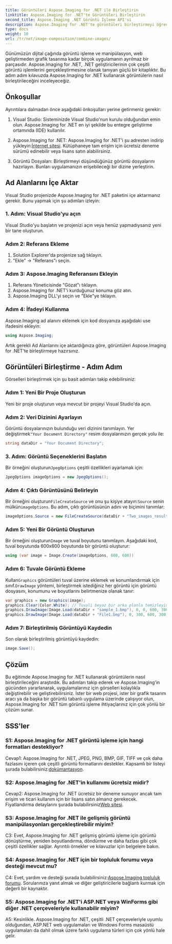 ```yaml
---
title: Görüntüleri Aspose.Imaging for .NET ile Birleştirin
linktitle: Aspose.Imaging for .NET'te Görüntüleri Birleştirin
second_title: Aspose.Imaging .NET Görüntü İşleme API'si
description: Aspose.Imaging for .NET'te görüntüleri birleştirmeyi öğrenin. Güçlü görüntü işlemeye yönelik adım adım kılavuz.
type: docs
weight: 10
url: /tr/net/image-composition/combine-images/
---
```

Günümüzün dijital çağında görüntü işleme ve manipülasyon, web geliştirmeden grafik tasarıma kadar birçok uygulamanın ayrılmaz bir parçasıdır. Aspose.Imaging for .NET, .NET geliştiricilerinin çok çeşitli görüntü işlemlerini gerçekleştirmesine olanak tanıyan güçlü bir kitaplıktır. Bu adım adım kılavuzda Aspose.Imaging for .NET kullanarak görüntülerin nasıl birleştirileceğini inceleyeceğiz. 

## Önkoşullar

Ayrıntılara dalmadan önce aşağıdaki önkoşulları yerine getirmeniz gerekir:

1. Visual Studio: Sisteminizde Visual Studio'nun kurulu olduğundan emin olun. Aspose.Imaging for .NET en iyi şekilde bu entegre geliştirme ortamında (IDE) kullanılır.

2.  Aspose.Imaging for .NET: Aspose.Imaging for .NET'i şu adresten indirip yükleyin:[İnternet sitesi](https://releases.aspose.com/imaging/net/). Kütüphaneye tam erişim için ücretsiz deneme sürümü edinebilir veya lisans satın alabilirsiniz.

3. Görüntü Dosyaları: Birleştirmeyi düşündüğünüz görüntü dosyalarını hazırlayın. Bunları uygulamanızın erişebileceği bir dizine yerleştirin.

## Ad Alanlarını İçe Aktar

Visual Studio projenizde Aspose.Imaging for .NET paketini içe aktarmanız gerekir. Bunu yapmak için şu adımları izleyin:

### 1. Adım: Visual Studio'yu açın

Visual Studio'yu başlatın ve projenizi açın veya henüz yapmadıysanız yeni bir tane oluşturun.

### Adım 2: Referans Ekleme

1. Solution Explorer'da projenize sağ tıklayın.
2. "Ekle" -> "Referans"ı seçin.

### Adım 3: Aspose.Imaging Referansını Ekleyin

1. Referans Yöneticisinde "Gözat"ı tıklayın.
2. Aspose.Imaging for .NET'i kurduğunuz konuma göz atın.
3. Aspose.Imaging DLL'yi seçin ve "Ekle"ye tıklayın.

### Adım 4: İfadeyi Kullanma

Aspose.Imaging ad alanını eklemek için kod dosyanıza aşağıdaki use ifadesini ekleyin:

```csharp
using Aspose.Imaging;
```

Artık gerekli Ad Alanlarını içe aktardığınıza göre, görüntüleri Aspose.Imaging for .NET'te birleştirmeye hazırsınız.

## Görüntüleri Birleştirme - Adım Adım

Görselleri birleştirmek için şu basit adımları takip edebilirsiniz:

### Adım 1: Yeni Bir Proje Oluşturun

Yeni bir proje oluşturun veya mevcut bir projeyi Visual Studio'da açın.

### Adım 2: Veri Dizinini Ayarlayın

 Görüntü dosyalarınızın bulunduğu veri dizinini tanımlayın. Yer değiştirmek`"Your Document Directory"` resim dosyalarınızın gerçek yolu ile:

```csharp
string dataDir = "Your Document Directory";
```

### 3. Adım: Görüntü Seçeneklerini Başlatın

 Bir örneğini oluşturun`JpegOptions` çeşitli özellikleri ayarlamak için:

```csharp
JpegOptions imageOptions = new JpegOptions();
```

### Adım 4: Çıktı Görüntüsünü Belirleyin

 Bir örneğini oluşturun`FileCreateSource` ve onu şu kişiye atayın:`Source` senin mülkün`imageOptions`. Bu adım, çıktı görüntüsünün adını ve biçimini tanımlar:

```csharp
imageOptions.Source = new FileCreateSource(dataDir + "Two_images_result_out.bmp", false);
```

### Adım 5: Yeni Bir Görüntü Oluşturun

 Bir örneğini oluşturun`Image` ve tuval boyutunu tanımlayın. Aşağıdaki kod, tuval boyutunda 600x600 boyutunda bir görüntü oluşturur:

```csharp
using (var image = Image.Create(imageOptions, 600, 600))
```

### Adım 6: Tuvale Görüntü Ekleme

 Kullan`Graphics` görüntüleri tuval üzerine eklemek ve konumlandırmak için sınıf.`DrawImage` yöntemi, birleştirmek istediğiniz her görüntü için görüntü dosyasını, konumunu ve boyutlarını belirtmenize olanak tanır:

```csharp
var graphics = new Graphics(image);
graphics.Clear(Color.White); // Tuvali beyaz bir arka planla temizleyin.
graphics.DrawImage(Image.Load(dataDir + "sample_1.bmp"), 0, 0, 600, 300); // İlk görüntü.
graphics.DrawImage(Image.Load(dataDir + "File1.bmp"), 0, 300, 600, 300);    // İkinci resim.
```

### Adım 7: Birleştirilmiş Görüntüyü Kaydedin

Son olarak birleştirilmiş görüntüyü kaydedin:

```csharp
image.Save();
```

## Çözüm

Bu eğitimde Aspose.Imaging for .NET kullanarak görüntülerin nasıl birleştirileceğini araştırdık. Bu adımları takip ederek ve Aspose.Imaging'in gücünden yararlanarak, uygulamalarınız için görselleri kolaylıkla değiştirebilir ve geliştirebilirsiniz. İster bir web projesi, ister bir grafik tasarım aracı ya da başka bir görüntü tabanlı uygulama üzerinde çalışıyor olun, Aspose.Imaging for .NET tüm görüntü işleme ihtiyaçlarınız için çok yönlü bir çözüm sunar.

## SSS'ler

### S1: Aspose.Imaging for .NET görüntü işleme için hangi formatları destekliyor?

Cevap1: Aspose.Imaging for .NET, JPEG, PNG, BMP, GIF, TIFF ve çok daha fazlasını içeren çok çeşitli görüntü formatlarını destekler. Kapsamlı bir listeyi şurada bulabilirsiniz:[dokümantasyon](https://reference.aspose.com/imaging/net/).

### S2: Aspose.Imaging for .NET'in kullanımı ücretsiz midir?

 Cevap2: Aspose.Imaging for .NET ücretsiz bir deneme sunuyor ancak tam erişim ve ticari kullanım için bir lisans satın almanız gerekecek. Fiyatlandırma detaylarını şurada bulabilirsiniz[Web sitesi](https://purchase.aspose.com/buy).

### S3: Aspose.Imaging for .NET ile gelişmiş görüntü manipülasyonları gerçekleştirebilir miyim?

C3: Evet, Aspose.Imaging for .NET gelişmiş görüntü işleme için görüntü dönüştürme, yeniden boyutlandırma, döndürme ve daha fazlası gibi çok çeşitli özellikler sağlar. Ayrıntılı örnekler ve kılavuzlar için belgelere bakın.

### S4: Aspose.Imaging for .NET için bir topluluk forumu veya desteği mevcut mu?

 C4: Evet, yardım ve desteği şurada bulabilirsiniz:[Aspose.Imaging topluluk forumu](https://forum.aspose.com/). Sorularınıza yanıt almak ve diğer geliştiricilerle bağlantı kurmak için değerli bir kaynaktır.

### S5: Aspose.Imaging for .NET'i ASP.NET veya WinForms gibi diğer .NET çerçeveleriyle kullanabilir miyim?

A5: Kesinlikle. Aspose.Imaging for .NET, çeşitli .NET çerçeveleriyle uyumlu olduğundan, ASP.NET web uygulamaları ve Windows Forms masaüstü uygulamaları da dahil olmak üzere farklı uygulama türleri için çok yönlü hale gelir.